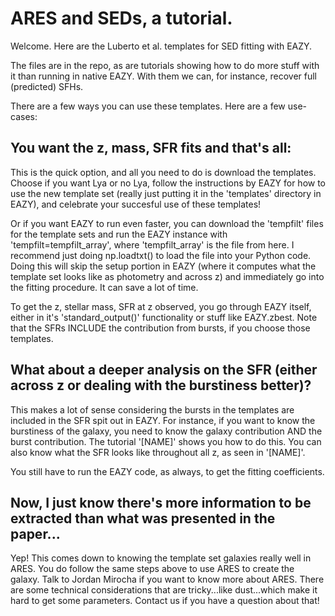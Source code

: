 # ARES and SEDs, a tutorial.

Welcome. Here are the Luberto et al. templates for SED fitting with EAZY.

The files are in the repo, as are tutorials showing how to do more stuff with it than running in native EAZY. With them we can, for instance, recover full (predicted) SFHs.

There are a few ways you can use these templates. Here are a few use-cases:

## You want the z, mass, SFR fits and that's all:

This is the quick option, and all you need to do is download the templates. Choose if you want Lya or no Lya, follow the instructions by EAZY for how to use the new template set (really just putting it in the 'templates' directory in EAZY), and celebrate your succesful use of these templates!

Or if you want EAZY to run even faster, you can download the 'tempfilt' files for the template sets and run the EAZY instance with 'tempfilt=tempfilt_array', where 'tempfilt_array' is the file from here. I recommend just doing np.loadtxt() to load the file into your Python code. Doing this will skip the setup portion in EAZY (where it computes what the template set looks like as photometry and across z) and immediately go into the fitting procedure. It can save a lot of time.

To get the z, stellar mass, SFR at z observed, you go through EAZY itself, either in it's 'standard_output()' functionality or stuff like EAZY.zbest. Note that the SFRs INCLUDE the contribution from bursts, if you choose those templates.

## What about a deeper analysis on the SFR (either across z or dealing with the burstiness better)?

This makes a lot of sense considering the bursts in the templates are included in the SFR spit out in EAZY. For instance, if you want to know the burstiness of the galaxy, you need to know the galaxy contribution AND the burst contribution. The tutorial '[NAME]' shows you how to do this. You can also know what the SFR looks like throughout all z, as seen in '[NAME]'. 

You still have to run the EAZY code, as always, to get the fitting coefficients.

## Now, I just know there's more information to be extracted than what was presented in the paper...

Yep! This comes down to knowing the template set galaxies really well in ARES. You do follow the same steps above to use ARES to create the galaxy. Talk to Jordan Mirocha if you want to know more about ARES. There are some technical considerations that are tricky...like dust...which make it hard to get some parameters. Contact us if you have a question about that!

